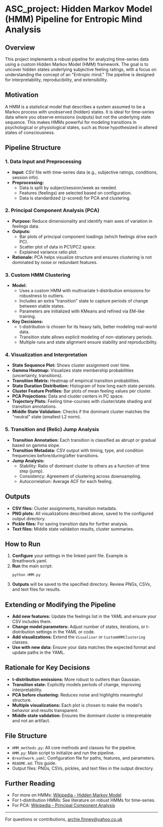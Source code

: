 # ASC_project: Hidden Markov Model (HMM) Pipeline for Entropic Mind Analysis

## Overview
This project implements a robust pipeline for analyzing time-series data using a custom Hidden Markov Model (HMM) framework. The goal is to uncover hidden states underlying subjective feeling ratings, with a focus on understanding the concept of an "Entropic mind." The pipeline is designed for interpretability, reproducibility, and extensibility.

## Motivation
A HMM is a statistical model that describes a system assumed to be a Markov process with unobserved (hidden) states. It is ideal for time-series data where you observe emissions (outputs) but not the underlying state sequence. This makes HMMs powerful for modeling transitions in psychological or physiological states, such as those hypothesized in altered states of consciousness.

## Pipeline Structure

### 1. Data Input and Preprocessing
- **Input:** CSV file with time-series data (e.g., subjective ratings, conditions, session info).
- **Preprocessing:**
  - Data is split by subject/session/week as needed.
  - Features (feelings) are selected based on configuration.
  - Data is standardized (z-scored) for PCA and clustering.

### 2. Principal Component Analysis (PCA)
- **Purpose:** Reduce dimensionality and identify main axes of variation in feelings data.
- **Outputs:**
  - Bar plots of principal component loadings (which feelings drive each PC).
  - Scatter plot of data in PC1/PC2 space.
  - Explained variance ratio plot.
- **Rationale:** PCA helps visualize structure and ensures clustering is not dominated by noise or redundant features.

### 3. Custom HMM Clustering
- **Model:**
  - Uses a custom HMM with multivariate t-distribution emissions for robustness to outliers.
  - Includes an extra "transition" state to capture periods of change between stable states.
  - Parameters are initialized with KMeans and refined via EM-like training.
- **Key Decisions:**
  - t-distribution is chosen for its heavy tails, better modeling real-world data.
  - Transition state allows explicit modeling of non-stationary periods.
  - Multiple runs and state alignment ensure stability and reproducibility.

### 4. Visualization and Interpretation
- **State Sequence Plot:** Shows cluster assignment over time.
- **Gamma Heatmap:** Visualizes state membership probabilities (uncertainty, transitions).
- **Transition Matrix:** Heatmap of empirical transition probabilities.
- **State Duration Distribution:** Histogram of how long each state persists.
- **Cluster Feature Profiles:** Bar plots of mean feeling values per cluster.
- **PCA Projections:** Data and cluster centers in PC space.
- **Trajectory Plots:** Feeling time-courses with cluster/state shading and transition annotations.
- **Middle State Validation:** Checks if the dominant cluster matches the "neutral" state (smallest L2 norm).

### 5. Transition and (Relic) Jump Analysis
- **Transition Annotation:** Each transition is classified as abrupt or gradual based on gamma slope.
- **Transition Metadata:** CSV output with timing, type, and condition frequencies before/during/after transitions.
- **Jump Analysis:**
  - Stability: Ratio of dominant cluster to others as a function of time step (jump).
  - Consistency: Agreement of clustering across downsampling.
  - Autocorrelation: Average ACF for each feeling.

## Outputs
- **CSV files:** Cluster assignments, transition metadata.
- **PNG plots:** All visualizations described above, saved to the configured output directory.
- **Pickle files:** For saving transition data for further analysis.
- **Text files:** Middle state validation results, cluster summaries.

## How to Run
1. **Configure** your settings in the linked yaml file. Example is Breathwork.yaml.
2. **Run** the main script:
   ```bash
   python HMM.py
   ```
3. **Outputs** will be saved to the specified directory. Review PNGs, CSVs, and text files for results.

## Extending or Modifying the Pipeline
- **Add new features:** Update the feelings list in the YAML and ensure your CSV includes them.
- **Change model parameters:** Adjust number of states, iterations, or t-distribution settings in the YAML or code.
- **Add visualizations:** Extend the `Visualiser` or `CustomHMMClustering` classes.
- **Use with new data:** Ensure your data matches the expected format and update paths in the YAML.

## Rationale for Key Decisions
- **t-distribution emissions:** More robust to outliers than Gaussian.
- **Transition state:** Explicitly models periods of change, improving interpretability.
- **PCA before clustering:** Reduces noise and highlights meaningful structure.
- **Multiple visualizations:** Each plot is chosen to make the model's behavior and results transparent.
- **Middle state validation:** Ensures the dominant cluster is interpretable and not an artifact.

## File Structure
- `HMM_methods.py`: All core methods and classes for the pipeline.
- `HMM.py`: Main script to initialize and run the pipeline.
- `Breathwork.yaml`: Configuration file for paths, features, and parameters.
- `README.md`: This guide.
- Output files: PNGs, CSVs, pickles, and text files in the output directory.

## Further Reading
- For more on HMMs: [Wikipedia - Hidden Markov Model](https://en.wikipedia.org/wiki/Hidden_Markov_model)
- For t-distribution HMMs: See literature on robust HMMs for time-series.
- For PCA: [Wikipedia - Principal Component Analysis](https://en.wikipedia.org/wiki/Principal_component_analysis)

---
For questions or contributions, archie.finney@yahoo.co.uk

